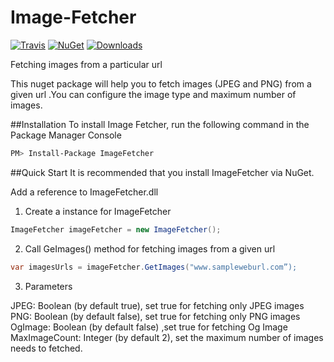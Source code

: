 # Image-Fetcher
[![Travis](https://travis-ci.org/amalayil/Image-Fetcher.svg?branch=master)](https://travis-ci.org/amalayil/Image-Fetcher)
[![NuGet](http://img.shields.io/nuget/v/ImageFetcher.svg)](https://www.nuget.org/packages/ImageFetcher/)
[![Downloads](http://img.shields.io/nuget/dt/ImageFetcher.svg)](https://www.nuget.org/packages/ImageFetcher/)

Fetching images from a particular url

This nuget package will help you to fetch images (JPEG and PNG) from a given url .You can configure the image type and maximum number of images.

##Installation
To install Image Fetcher, run the following command in the Package Manager Console

```sh
PM> Install-Package ImageFetcher
```

##Quick Start
It is recommended that you install ImageFetcher via NuGet.

Add a reference to ImageFetcher.dll

1)	Create a instance for ImageFetcher

```cs
ImageFetcher imageFetcher = new ImageFetcher();
```

2)	Call GeImages() method for fetching images from a given url

```cs
var imagesUrls = imageFetcher.GetImages("www.sampleweburl.com”);
```

3)	Parameters

JPEG: Boolean (by default true), set true for fetching only JPEG images  
PNG:  Boolean (by default false), set true for fetching only PNG images             
OgImage: Boolean (by default false) ,set true for fetching Og Image                   
MaxImageCount:  Integer (by default 2), set the maximum number of images needs to fetched.
